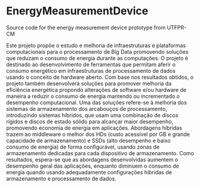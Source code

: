 # EnergyMeasurementDevice
Source code for the energy measurement device prototype from UTFPR-CM


Este projeto propõe o estudo e melhoria de infraestruturas e plataformas computacionais para o processamento de Big Data promovendo soluções que reduzam o consumo de energia durante as computações. O projeto é destinado ao desenvolvimento de ferramentas que permitam aferir o consumo energético em infraestruturas de processamento de dados usando o conceito de hardware aberto. Com base nos resultados obtidos, o projeto também desenvolverá soluções para promover melhoria da eficiência energética propondo alterações de software e/ou hardware de maneira a reduzir o consumo de energia mantendo ou incrementado o desempenho computacional. Uma das soluções refere-se à melhoria dos sistemas de armazenamento dos arcabouços de processamento, introduzindo sistemas híbridos, que usam uma combinação de discos rígidos e discos de estado sólido para alcançar maior desempenho, promovendo economia de energia em aplicações.  Abordagens híbridas trazem ao middleware o melhor dos HDs (custo acessível por GB e grande capacidade de armazenamento) e SSDs (alto desempenho e baixo consumo de energia) de forma configurável, usando zonas de armazenamento dedicadas para cada dispositivo de armazenamento. Como resultados, espera-se que as abordagens desenvolvidas aumentem o desempenho geral das aplicações, enquanto diminuem o consumo de energia quando usando adequadamente configurações híbridas de armazenamento e processamento de dados.
